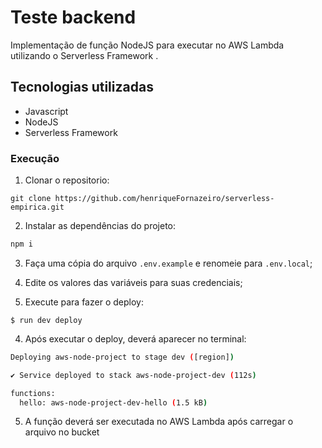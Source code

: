 
# Teste backend 

Implementação de função NodeJS para executar no AWS Lambda utilizando o Serverless Framework .

## Tecnologias utilizadas
  - Javascript
  - NodeJS
  - Serverless Framework

### Execução

1. Clonar o repositorio:

 ```bach
 git clone https://github.com/henriqueFornazeiro/serverless-empirica.git
 ```
 2. Instalar as dependências do projeto:

```bash
npm i
```
3. Faça uma cópia do arquivo `.env.example` e renomeie para `.env.local`;

3. Edite os valores das variáveis para suas credenciais; 

3. Execute para fazer o deploy:

```
$ run dev deploy
```

4. Após executar o deploy, deverá aparecer no terminal:

```bash
Deploying aws-node-project to stage dev ([region])

✔ Service deployed to stack aws-node-project-dev (112s)

functions:
  hello: aws-node-project-dev-hello (1.5 kB)
```
5. A função deverá ser executada no AWS Lambda após carregar o arquivo no bucket

